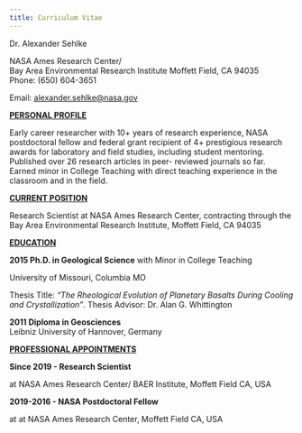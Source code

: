 ```yaml
---
title: Curriculum Vitae
---
```




Dr. Alexander Sehlke

NASA Ames Research Center/  
Bay Area Environmental Research Institute
Moffett Field, CA 94035  
Phone: (650) 604-3651

Email: alexander.sehlke@nasa.gov



**<u>PERSONAL PROFILE</u>**

Early career researcher with 10+ years of research experience, NASA postdoctoral fellow and federal grant recipient of 4+ prestigious research awards for laboratory and field studies, including student mentoring. Published over 26 research articles in peer- reviewed journals so far. Earned minor in College Teaching with direct teaching experience in the classroom and in the field.





**<u>CURRENT POSITION</u>**

Research Scientist at NASA Ames Research Center, contracting through the Bay Area Environmental Research Institute, Moffett Field, CA 94035





**<u>EDUCATION</u>**

**2015 Ph.D. in Geological Science** with Minor in College Teaching

University of Missouri, Columbia MO

Thesis Title: *“The Rheological Evolution of Planetary Basalts During Cooling and Crystallization”*. Thesis Advisor: Dr. Alan G. Whittington



**2011 Diploma in Geosciences**  
Leibniz University of Hannover, Germany





**<u>PROFESSIONAL APPOINTMENTS</u>**

**Since 2019 - Research Scientist**

at NASA Ames Research Center/ BAER Institute, Moffett Field CA, USA



**2019-2016 - NASA Postdoctoral Fellow**

at at NASA Ames Research Center, Moffett Field CA, USA


